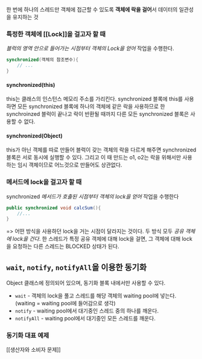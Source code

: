 한 번에 하나의 스레드만 객체에 접근할 수 있도록 **객체에 락을 걸어**서 데이터의 일관성을 유지하는 것
### 특정한 객체에 [[Lock]]을 걸고자 할 때
*블럭의 영역 안으로 들어가는 시점부터 객체의 Lock을 얻어* 작업을 수행한다.
```java
synchronized(객체의 참조변수){
	// ...
}
```
#### synchronized(this)
this는 클래스의 인스턴스 메모리 주소를 가리킨다.
synchronized 블록에 this를 사용하면 모든 synchronized 블록에 하나의 객체에 같은 락을 사용하므로 한 synchroinzed 블럭이 끝나고 락이 반환될 때까지 다른 모든 synchronized 블록은 사용할 수 없다.
#### synchronized(Object)
this가 아닌 객체를 따로 만들어 블럭이 갖는 객체의 락을 다르게 해주면 synchronized 블록은 서로 동시에 실행할 수 있다. 그리고 이 때 만드는 o1, o2는 락을 위해서만 사용하는 임시 객체이므로 어느것으로 만들어도 상관없다.
### 메서드에 lock을 걸고자 할 때
synchronized *메서드가 호출된 시점부터 객체의 lock을 얻어* 작업을 수행한다
```java
public synchronized void calcSum(){
	//...
}
```
=> 어떤 방식을 사용하던 lock을 거는 시점이 달라지는 것이다. 두 방식 모두 *공유 객체에 lock을 건다*.
한 스레드가 특정 공유 객체에 대해 lock을 걸면, 그 객체에 대해 lock을 요청하는 다른 스레드는 BLOCKED 상태가 된다.
## `wait`, `notify`, `notifyAll`을 이용한 동기화
Object 클래스에 정의되어 있으며, 동기화 블록 내에서만 사용할 수 있다.
- `wait` - 객체의 lock을 풀고 스레드를 해당 객체의 waiting pool에 넣는다. (waiting = waiting pool에 들어감으로 생각)
- `notify` - waiting pool에서 대기중인 스레드 중의 하나를 깨운다.
- `notifyAll` - waiting pool에서 대기중인 모든 스레드를 깨운다.

### 동기화 대표 예제
[[생산자와 소비자 문제]]